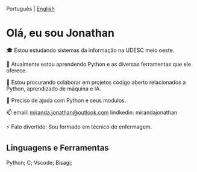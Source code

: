 Português | [English](https://github.com/Jonthmiranda/Jonthmiranda/blob/main/README.md)

# Olá, eu sou Jonathan


🎓 Estou estudando sistemas da informação na UDESC meio oeste.

🌱 Atualmente estou aprendendo Python e as diversas ferramentas que ele oferece.

👯 Estou procurando colaborar em projetos código aberto relacionados a Python, aprendizado de máquina e IA.

🤔 Preciso de ajuda com Python e seus modulos.

📫    email: miranda.jonathan@outlook.com
      lindkedin: mirandajonathan
      
⚡ Fato divertido: Sou formado em técnico de enfermagem.


## Linguagens e Ferramentas

Python; C; Vscode; Bisagi; 

